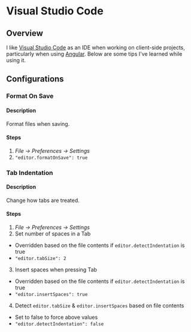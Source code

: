 # Visual Studio Code

## Overview
I like [Visual Studio Code](https://code.visualstudio.com/) as an IDE when working on client-side projects, particularly when using [Angular](https://angular.io/). Below are some tips I've learned while using it.

## Configurations

### Format On Save

#### Description
Format files when saving.

#### Steps
1. _File -> Preferences -> Settings_
2. `"editor.formatOnSave": true`

### Tab Indentation

#### Description
Change how tabs are treated.

#### Steps
1. _File -> Preferences -> Settings_
2. Set number of spaces in a Tab
  - Overridden based on the file contents if `editor.detectIndentation` is true
  - `"editor.tabSize": 2`
3. Insert spaces when pressing Tab
  - Overridden based on the file contents if `editor.detectIndentation` is true
  - `"editor.insertSpaces": true`
4. Detect `editor.tabSize` & `editor.insertSpaces` based on file contents
  - Set to false to force above values
  - `"editor.detectIndentation": false`

